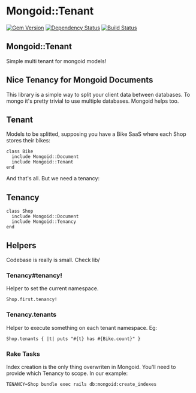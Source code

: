 Mongoid::Tenant
===============

[![Gem Version](https://badge.fury.io/rb/mongoid-tenant.png)](http://badge.fury.io/rb/mongoid-tenant)
[![Dependency Status](https://gemnasium.com/nofxx/mongoid-tenant.svg)](https://gemnasium.com/nofxx/mongoid-tenant)
[![Build Status](https://secure.travis-ci.org/nofxx/mongoid-tenant.png)](http://travis-ci.org/nofxx/mongoid-tenant)

## Mongoid::Tenant

Simple multi tenant for mongoid models!


## Nice Tenancy for Mongoid Documents

This library is a simple way to split your client data between databases.
To mongo it's pretty trivial to use multiple databases. Mongoid helps too.

## Tenant

Models to be splitted, supposing you have a Bike SaaS where each Shop stores
their bikes:

```
class Bike
  include Mongoid::Document
  include Mongoid::Tenant
end
```

And that's all. But we need a tenancy:

## Tenancy

```
class Shop
  include Mongoid::Document
  include Mongoid::Tenancy
end
```


## Helpers


Codebase is really is small. Check lib/

### Tenancy#tenancy!

Helper to set the current namespace.

```
Shop.first.tenancy!
```

### Tenancy.tenants

Helper to execute something on each tenant namespace. Eg:

```
Shop.tenants { |t| puts "#{t} has #{Bike.count}" }
```


### Rake Tasks

Index creation is the only thing overwriten in Mongoid.
You'll need to provide which Tenancy to scope. In our example:

```
TENANCY=Shop bundle exec rails db:mongoid:create_indexes
```
